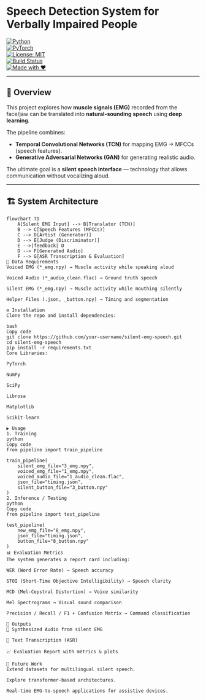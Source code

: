 # Speech Detection System for Verbally Impaired People

[![Python](https://img.shields.io/badge/python-3.9%2B-blue)](https://www.python.org/)  
[![PyTorch](https://img.shields.io/badge/pytorch-2.x-red)](https://pytorch.org/)  
[![License: MIT](https://img.shields.io/badge/License-MIT-green.svg)](LICENSE)  
[![Build Status](https://img.shields.io/badge/build-passing-brightgreen)](#)  
[![Made with ❤️](https://img.shields.io/badge/Made%20with-Deep%20Learning-red)](#)

---

## 📖 Overview  

This project explores how **muscle signals (EMG)** recorded from the face/jaw can be translated into **natural-sounding speech** using **deep learning**.  

The pipeline combines:  
- **Temporal Convolutional Networks (TCN)** for mapping EMG → MFCCs (speech features).  
- **Generative Adversarial Networks (GAN)** for generating realistic audio.  

The ultimate goal is a **silent speech interface** — technology that allows communication without vocalizing aloud.  

---

## 🏗️ System Architecture  

```mermaid
flowchart TD
    A[Silent EMG Input] --> B[Translator (TCN)]
    B --> C[Speech Features (MFCCs)]
    C --> D[Artist (Generator)]
    D --> E[Judge (Discriminator)]
    E -->|feedback| D
    D --> F[Generated Audio]
    F --> G[ASR Transcription & Evaluation]
📂 Data Requirements
Voiced EMG (*_emg.npy) → Muscle activity while speaking aloud

Voiced Audio (*_audio_clean.flac) → Ground truth speech

Silent EMG (*_emg.npy) → Muscle activity while mouthing silently

Helper Files (.json, _button.npy) → Timing and segmentation

⚙️ Installation
Clone the repo and install dependencies:

bash
Copy code
git clone https://github.com/your-username/silent-emg-speech.git
cd silent-emg-speech
pip install -r requirements.txt
Core Libraries:

PyTorch

NumPy

SciPy

Librosa

Matplotlib

Scikit-learn

▶️ Usage
1. Training
python
Copy code
from pipeline import train_pipeline

train_pipeline(
    silent_emg_file="3_emg.npy",
    voiced_emg_file="1_emg.npy",
    voiced_audio_file="1_audio_clean.flac",
    json_file="timing.json",
    silent_button_file="3_button.npy"
)
2. Inference / Testing
python
Copy code
from pipeline import test_pipeline

test_pipeline(
    new_emg_file="8_emg.npy",
    json_file="timing.json",
    button_file="8_button.npy"
)
📊 Evaluation Metrics
The system generates a report card including:

WER (Word Error Rate) → Speech accuracy

STOI (Short-Time Objective Intelligibility) → Speech clarity

MCD (Mel-Cepstral Distortion) → Voice similarity

Mel Spectrograms → Visual sound comparison

Precision / Recall / F1 + Confusion Matrix → Command classification

📌 Outputs
🎵 Synthesized Audio from silent EMG

📝 Text Transcription (ASR)

📈 Evaluation Report with metrics & plots

🔮 Future Work
Extend datasets for multilingual silent speech.

Explore transformer-based architectures.

Real-time EMG-to-speech applications for assistive devices.
